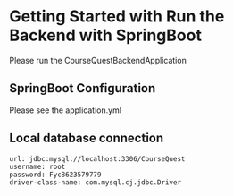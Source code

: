 # Getting Started with Run the Backend with SpringBoot
Please run the CourseQuestBackendApplication

## SpringBoot Configuration
Please see the application.yml

## Local database connection
    url: jdbc:mysql://localhost:3306/CourseQuest
    username: root
    password: Fyc8623579779
    driver-class-name: com.mysql.cj.jdbc.Driver